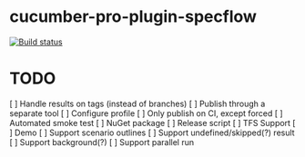 # cucumber-pro-plugin-specflow

[![Build status](https://gasparnagy.visualstudio.com/_apis/public/build/definitions/dc4f6ce1-e00f-4c7d-98fd-9397bf9a4281/43/badge)](https://gasparnagy.visualstudio.com/cucumber-pro-specflow-plugin/_build/index?context=allDefinitions&path=%5C&definitionId=43&_a=completed)

# TODO

[ ] Handle results on tags (instead of branches)
[ ] Publish through a separate tool
[ ] Configure profile
[ ] Only publish on CI, except forced
[ ] Automated smoke test
[ ] NuGet package
[ ] Release script
[ ] TFS Support
[ ] Demo
[ ] Support scenario outlines
[ ] Support undefined/skipped(?) result
[ ] Support background(?)
[ ] Support parallel run
